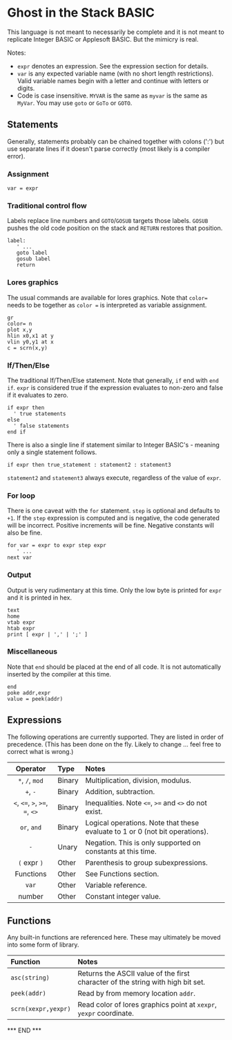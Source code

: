 # Ghost in the Stack BASIC

This language is not meant to necessarily be complete and it is not meant to replicate 
Integer BASIC or Applesoft BASIC. But the mimicry is real.

Notes:
* `expr` denotes an expression. See the expression section for details.
* `var` is any expected variable name (with no short length restrictions).
  Valid variable names begin with a letter and continue with letters or digits.
* Code is case insensitive. `MYVAR` is the same as `myvar` is the same as `MyVar`.
  You may use `goto` or `GoTo` or `GOTO`.

## Statements

Generally, statements probably can be chained together with colons (':') but use separate lines if it doesn't 
parse correctly (most likely is a compiler error). 

### Assignment

`var = expr`

### Traditional control flow

Labels replace line numbers and `GOTO`/`GOSUB` targets those labels. `GOSUB` pushes the old code
position on the stack and `RETURN` restores that position.

```
label:
   ' ...
   goto label
   gosub label
   return
```

### Lores graphics

The usual commands are available for lores graphics.  Note that `color=` needs to be together as `color =` is 
interpreted as variable assignment.

```
gr
color= n
plot x,y
hlin x0,x1 at y
vlin y0,y1 at x
c = scrn(x,y)
```

### If/Then/Else

The traditional If/Then/Else statement. Note that generally, `if` end with `end if`. `expr` is considered true if the 
expression evaluates to non-zero and false if it evaluates to zero.

```
if expr then
  ' true statements
else
  ' false statements
end if
```

There is also a single line if statement similar to Integer BASIC's - meaning only a single statement follows.

```
if expr then true_statement : statement2 : statement3 
```

`statement2` and `statement3` always execute, regardless of the value of `expr`. 

### For loop

There is one caveat with the `for` statement. `step` is optional and defaults to `+1`. If the `step` expression is 
computed and is negative, the code generated will be incorrect. Positive increments will be fine. Negative 
constants will also be fine.

```
for var = expr to expr step expr
   ' ...
next var
```

### Output

Output is very rudimentary at this time. Only the low byte is printed for `expr` and it is printed in hex.

```
text
home
vtab expr
htab expr
print [ expr | ',' | ';' ]
```

### Miscellaneous

Note that `end` should be placed at the end of all code. It is not automatically inserted by the compiler at this time.

```
end
poke addr,expr
value = peek(addr)
```

## Expressions

The following operations are currently supported. They are listed in order of precedence.
(This has been done on the fly. Likely to change ... feel free to correct what is wrong.)

|            Operator             | Type   | Notes                                                                        |
|:-------------------------------:|:-------|:-----------------------------------------------------------------------------|
|         `*`, `/`, `mod`         | Binary | Multiplication, division, modulus.                                           |
|            `+`, `-`             | Binary | Addition, subtraction.                                                       |
| `<`, `<=`, `>`, `>=`, `=`, `<>` | Binary | Inequalities. Note `<=`, `>=` and `<>` do not exist.                         |
|           `or`, `and`           | Binary | Logical operations. Note that these evaluate to 1 or 0 (not bit operations). |
|               `-`               | Unary  | Negation. This is only supported on constants at this time.                  |
|          `(` expr `)`           | Other  | Parenthesis to group subexpressions.                                         |
|            Functions            | Other  | See Functions section.                                                       |
|              `var`              | Other  | Variable reference.                                                          |
|             number              | Other  | Constant integer value.                                                      |

## Functions

Any built-in functions are referenced here. These may ultimately be moved into some form of library.

| Function            | Notes                                                                           |
|:--------------------|:--------------------------------------------------------------------------------|
| `asc(string)`       | Returns the ASCII value of the first character of the string with high bit set. |
| `peek(addr)`        | Read by from memory location `addr`.                                            |
| `scrn(xexpr,yexpr)` | Read color of lores graphics point at `xexpr`, `yexpr` coordinate.              |

*** END ***
